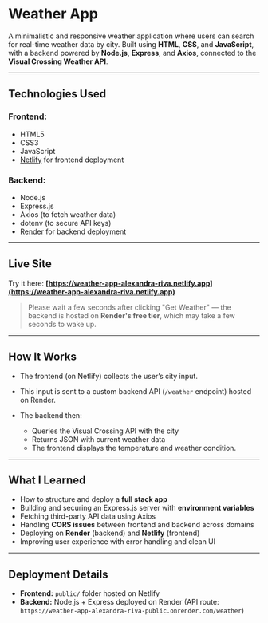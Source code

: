 # Weather App

A minimalistic and responsive weather application where users can search for real-time weather data by city. Built using **HTML**, **CSS**, and **JavaScript**, with a backend powered by **Node.js**, **Express**, and **Axios**, connected to the **Visual Crossing Weather API**.

---

## Technologies Used

### Frontend:

* HTML5
* CSS3
* JavaScript
* [Netlify](https://netlify.com/) for frontend deployment

### Backend:

* Node.js
* Express.js
* Axios (to fetch weather data)
* dotenv (to secure API keys)
* [Render](https://render.com/) for backend deployment

---

## Live Site

Try it here:
**[https://weather-app-alexandra-riva.netlify.app](https://weather-app-alexandra-riva.netlify.app)**

> Please wait a few seconds after clicking "Get Weather" — the backend is hosted on **Render's free tier**, which may take a few seconds to wake up.

---

## How It Works

* The frontend (on Netlify) collects the user’s city input.
* This input is sent to a custom backend API (`/weather` endpoint) hosted on Render.
* The backend then:

  * Queries the Visual Crossing API with the city
  * Returns JSON with current weather data
  * The frontend displays the temperature and weather condition.

---

## What I Learned

* How to structure and deploy a **full stack app**
* Building and securing an Express.js server with **environment variables**
* Fetching third-party API data using Axios
* Handling **CORS issues** between frontend and backend across domains
* Deploying on **Render** (backend) and **Netlify** (frontend)
* Improving user experience with error handling and clean UI

---

## Deployment Details

* **Frontend:** `public/` folder hosted on Netlify
* **Backend:** Node.js + Express deployed on Render
  (API route: `https://weather-app-alexandra-riva-public.onrender.com/weather`)
